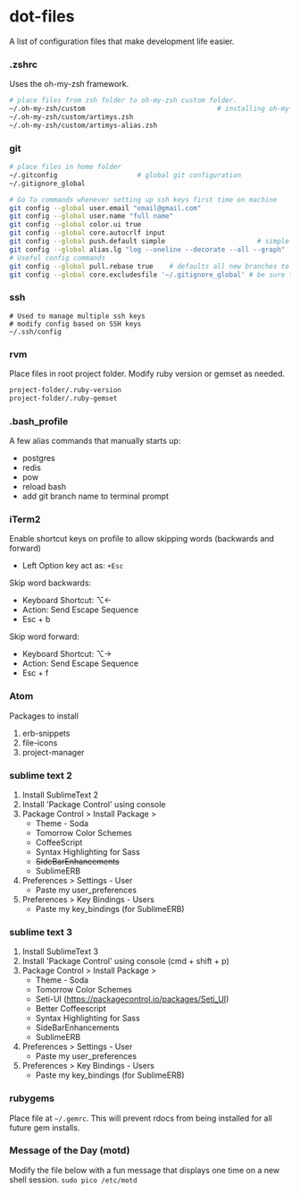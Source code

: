 # dot-files
A list of configuration files that make development life easier.



### .zshrc
Uses the oh-my-zsh framework.

``` sh
# place files from zsh folder to oh-my-zsh custom folder.
~/.oh-my-zsh/custom                                 # installing oh-my-zsh generates this folder
~/.oh-my-zsh/custom/artimys.zsh
~/.oh-my-zsh/custom/artimys-alias.zsh
```



### git

``` sh
# place files in home folder
~/.gitconfig                    # global git configuration
~/.gitignore_global

```

``` sh
# Go To commands whenever setting up ssh keys first time on machine
git config --global user.email "email@gmail.com"
git config --global user.name "full name"
git config --global color.ui true
git config --global core.autocrlf input
git config --global push.default simple                       # simple - only pushes current branch to github
git config --global alias.lg "log --oneline --decorate --all --graph"
# Useful config commands
git config --global pull.rebase true    # defaults all new branches to fetch then rebase (instead of fetch/merge)
git config --global core.excludesfile '~/.gitignore_global' # be sure to create file after
```

### ssh
```
# Used to manage multiple ssh keys
# modify config based on SSH keys
~/.ssh/config
```


### rvm
Place files in root project folder. Modify ruby version or gemset as needed.

``` sh
project-folder/.ruby-version
project-folder/.ruby-gemset
```



### .bash_profile
A few alias commands that manually starts up:
- postgres
- redis
- pow
- reload bash
- add git branch name to terminal prompt



### iTerm2
Enable shortcut keys on profile to allow skipping words (backwards and forward)
- Left Option key act as: ```+Esc```

Skip word backwards:
- Keyboard Shortcut: ⌥←
- Action: Send Escape Sequence
- Esc + b

Skip word forward:
- Keyboard Shortcut: ⌥→
- Action: Send Escape Sequence
- Esc + f


### Atom
Packages to install
1) erb-snippets
2) file-icons
3) project-manager

### sublime text 2
1) Install SublimeText 2
2) Install 'Package Control' using console
3) Package Control > Install Package >
    - Theme - Soda
    - Tomorrow Color Schemes
    - CoffeeScript
    - Syntax Highlighting for Sass
    - ~~SideBarEnhancements~~
    - SublimeERB
4) Preferences > Settings - User
    - Paste my user_preferences
5) Preferences > Key Bindings - Users
    - Paste my key_bindings (for SublimeERB)


### sublime text 3
1) Install SublimeText 3
2) Install 'Package Control' using console (cmd + shift + p)
3) Package Control > Install Package >
    - Theme - Soda
    - Tomorrow Color Schemes
    - Seti-UI (https://packagecontrol.io/packages/Seti_UI)
    - Better Coffeescript
    - Syntax Highlighting for Sass
    - SideBarEnhancements
    - SublimeERB
4) Preferences > Settings - User
    - Paste my user_preferences
5) Preferences > Key Bindings - Users
    - Paste my key_bindings (for SublimeERB)


### rubygems
Place file at ```~/.gemrc```. This will prevent rdocs from being installed for all future gem installs.


### Message of the Day (motd)
Modify the file below with a fun message that displays one time on a new shell session.
```sudo pico /etc/motd```
